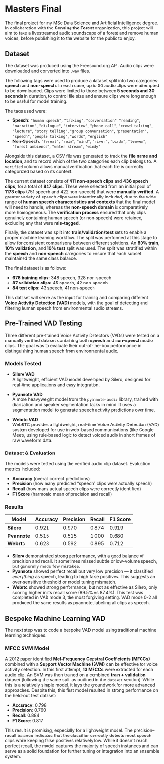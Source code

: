 # Masters Final
The final project for my MSc Data Science and Artificial Intelligence degree. In collaboration with the **Sensing the Forest** organization, this project will aim to take a livestreamed audio soundscape of a forest and remove human voices, before publishing it to the website for the public to enjoy. 

## Dataset

The dataset was produced using the Freesound.org API. Audio clips were downloaded and converted into `.wav` files.

The following tags were used to produce a dataset split into two categories: **speech** and **non-speech**. In each case, up to 50 audio clips were attempted to be downloaded. Clips were limited to those between **5 seconds and 30 seconds** in duration, to control file size and ensure clips were long enough to be useful for model training.

The tags used were:

- **Speech**: `"human speech"`, `"talking"`, `"conversation"`, `"reading"`, `"narration"`, `"dialogue"`, `"interview"`, `"phone call"`, `"crowd talking"`, `"lecture"`, `"story telling"`, `"group conversation"`, `"presentation"`, `"speech"`, `"people talking"`, `"words"`, `"english"`
- **Non-Speech**: `"forest"`, `"rain"`, `"wind"`, `"river"`, `"birds"`, `"leaves"`, `"forest ambience"`, `"water stream"`, `"windy"`

Alongside this dataset, a CSV file was generated to track the **file name and location**, and to record which of the two categories each clip belongs to. A `verified` column allows manual verification that each file is correctly categorized based on its content.

The current dataset consists of **411 non-speech clips** and **436 speech clips**, for a total of **847 clips**. These were selected from an initial pool of **1173 clips** (751 speech and 422 non-speech) that were **manually verified**. A greater variety of speech clips were intentionally included, due to the wide range of **human speech characteristics and contexts** that the final model will need to handle, whereas the **non-speech domain** is comparatively more homogeneous. The **verification process** ensured that only clips genuinely containing human speech (or non-speech) were retained, excluding any that were **mis-tagged**.

Finally, the dataset was split into **train/validation/test** sets to enable a proper machine learning workflow. The split was performed at this stage to allow for consistent comparisons between different solutions. An **80% train**, **10% validation**, and **10% test** split was used. The split was stratified within the **speech** and **non-speech** categories to ensure that each subset maintained the same class balance.

The final dataset is as follows:

- **676 training clips:** 348 speech, 328 non-speech  
- **87 validation clips:** 45 speech, 42 non-speech  
- **84 test clips:** 43 speech, 41 non-speech



This dataset will serve as the input for training and comparing different **Voice Activity Detection (VAD)** models, with the goal of detecting and filtering human speech from environmental audio streams.

## Pre-Trained VAD Testing

Three different pre-trained Voice Activity Detectors (VADs) were tested on a manually verified dataset containing both **speech** and **non-speech** audio clips. The goal was to evaluate their out-of-the-box performance in distinguishing human speech from environmental audio.

### Models Tested

- **Silero VAD**  
  A lightweight, efficient VAD model developed by Silero, designed for real-time applications and easy integration.
  
- **Pyannote VAD**  
  A more heavyweight model from the `pyannote-audio` library, trained with diarization and speaker segmentation tasks in mind. It uses a segmentation model to generate speech activity predictions over time.

- **Webrtc VAD**  
  WebRTC provides a lightweight, real-time Voice Activity Detection (VAD) system developed for use in web-based communications (like Google Meet), using rule-based logic to detect voiced audio in short frames of raw waveform data.

### Dataset & Evaluation

The models were tested using the verified audio clip dataset. Evaluation metrics included:
- **Accuracy** (overall correct predictions)
- **Precision** (how many predicted “speech” clips were actually speech)
- **Recall** (how many actual speech clips were correctly identified)
- **F1 Score** (harmonic mean of precision and recall)

### Results

| Model        | Accuracy | Precision | Recall | F1 Score |
|--------------|----------|-----------|--------|----------|
| **Silero**   | 0.921    | 0.970     | 0.874  | 0.919    |
| **Pyannote** | 0.515    | 0.515     | 1.000  | 0.680    |
| **Webrtc**   | 0.628    | 0.592     | 0.895  | 0.712    |


- **Silero** demonstrated strong performance, with a good balance of precision and recall. It sometimes missed subtle or low-volume speech, but generally made few mistakes.
- **Pyannote** showed perfect recall but very low precision — it classified *everything* as speech, leading to high false positives. This suggests an over-sensitive threshold or model tuning mismatch.
- **Webrtc** showed strong performance, but not as effective as Silero, only scoring higher in its recall score (89.5% vs 87.4%). This test was completed in VAD mode 3, the most forgiving setting. VAD mode 0-2 all produced the same results as pyannote, labeling all clips as speech.

## Bespoke Machine Learning VAD
The next step was to code a bespoke VAD model using traditional machine learning techniques. 

### MFCC SVM Model
A 2012 paper identified **Mel-Frequency Cepstral Coefficients (MFCCs)** combined with a **Support Vector Machine (SVM)** can be effective for voice activity detection. In this first attempt, **13 MFCCs** were extracted for each audio clip. An SVM was then trained on a combined **train + validation** dataset (following the same split as outlined in the `dataset` section). While this is a relatively simple model, it lays the groundwork for more advanced approaches. Despite this, this first model resulted in strong performance on the held-out test dataset:
- **Accuracy**: 0.798
- **Precision**: 0.760
- **Recall**: 0.884
- **F1 Score**: 0.817

This result is promising, especially for a lightweight model. The precision–recall balance indicates that the classifier correctly detects most speech clips while keeping false positives relatively low. While it doesn't reach perfect recall, the model captures the majority of speech instances and can serve as a solid foundation for further tuning or integration into an ensemble system.



